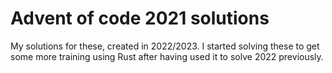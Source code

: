 Advent of code 2021 solutions
==

My solutions for these, created in 2022/2023. I started solving these to get some more
training using Rust after having used it to solve 2022 previously.